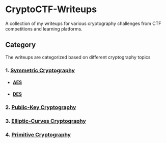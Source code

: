 # CryptoCTF-Writeups
A collection of my writeups for various cryptography challenges from CTF competitions and learning platforms.

## Category
The writeups are categorized based on different cryptography topics

### 1. [Symmetric Cryptography](./Symmetric%20Cryptography)
  - #### [AES](./Symmetric%20Cryptography/AES)
  - #### [DES](./Symmetric%20Cryptography/DES)
### 2. [Public-Key Cryptography](./Public-Key%20Cryptography)
### 3. [Elliptic-Curves Cryptography](./Elliptic-Curve%20Cryptography)
### 4. [Primitive Cryptography](./Primitive%20Cryptography)
